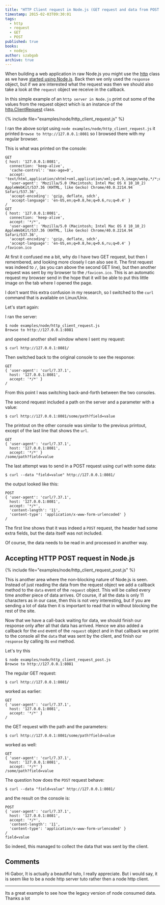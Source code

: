 ```yaml
---
title: "HTTP Client request in Node.js (GET request and data from POST request)"
timestamp: 2015-02-03T09:30:01
tags:
  - http
  - request
  - GET
  - POST
published: true
books:
  - nodejs
author: szabgab
archive: true
---
```



When building a web application in raw Node.js you might use the [http](http://nodejs.org/api/http.html) class as we have
[started using Node.js](/getting-started-with-nodejs). Back then we only used the `response` object, but if we
are interested what the request was then we should also take a look at the `request` object we receive in the callback.


In this simple example of an `http server in Node.js` print out some of the values from the request object which is
an instance of the [http.ClientRequest](http://nodejs.org/api/http.html#http_class_http_clientrequest) class.

{% include file="examples/node/http_client_request.js" %}

I ran the above script using `node examples/node/http_client_request.js`
it printed `Browse to http://127.0.0.1:8081` so I browsed there
with my regular browser.

This is what was printed on the console:

```
GET
{ host: '127.0.0.1:8081',
  connection: 'keep-alive',
  'cache-control': 'max-age=0',
  accept: 'text/html,application/xhtml+xml,application/xml;q=0.9,image/webp,*/*;q=0.8',
  'user-agent': 'Mozilla/5.0 (Macintosh; Intel Mac OS X 10_10_2) AppleWebKit/537.36 (KHTML, like Gecko) Chrome/40.0.2214.94 Safari/537.36',
  'accept-encoding': 'gzip, deflate, sdch',
  'accept-language': 'en-US,en;q=0.8,he;q=0.6,ru;q=0.4' }
/
GET
{ host: '127.0.0.1:8081',
  connection: 'keep-alive',
  accept: '*/*',
  'user-agent': 'Mozilla/5.0 (Macintosh; Intel Mac OS X 10_10_2) AppleWebKit/537.36 (KHTML, like Gecko) Chrome/40.0.2214.94 Safari/537.36',
  'accept-encoding': 'gzip, deflate, sdch',
  'accept-language': 'en-US,en;q=0.8,he;q=0.6,ru;q=0.4' }
/favicon.ico
```

At first it confused me a bit, why do I have two GET request, but then I remembered, and looking more closely
I can also see it. The first request was indeed to `/`, (as you can above the second GET line), but then
another request was sent by my browser to the `/favicon.ico`. This is an automatic request my browser
send in the hope that it will be able to put this little image on the tab where I opened the page.

I don't want this extra confusion in my research, so I switched to the `curl` command that is available on Linux/Unix.

Let's start again:

I ran the server:

```
$ node examples/node/http_client_request.js 
Browse to http://127.0.0.1:8081
```

and opened another shell window where I sent my request:

```
$ curl http://127.0.0.1:8081/
```

Then switched back to the original console to see the response:

```
GET
{ 'user-agent': 'curl/7.37.1',
  host: '127.0.0.1:8081',
  accept: '*/*' }
/
```


From this point I was switching back-and-forth between the two consoles.

The second request included a path on the server and a parameter with a value:

```
$ curl http://127.0.0.1:8081/some/path?field=value
```

The printout on the other console was similar to the previous
printout, except of the last line that shows the `url`.

```
GET
{ 'user-agent': 'curl/7.37.1',
  host: '127.0.0.1:8081',
  accept: '*/*' }
/some/path?field=value
```


The last attempt was to send in a POST request using curl with some data:

```
$ curl --data "field=value" http://127.0.0.1:8081/
```


the output looked like this:

```
POST
{ 'user-agent': 'curl/7.37.1',
  host: '127.0.0.1:8081',
  accept: '*/*',
  'content-length': '11',
  'content-type': 'application/x-www-form-urlencoded' }
/
```

The first line shows that it was indeed a `POST` request,
the header had some extra fields, but the data itself was not included.

Of course, the data needs to be read in and processed in another way.

## Accepting HTTP POST request in Node.js

{% include file="examples/node/http_client_request_post.js" %}

This is another area where the non-blocking nature of Node.js is seen.
Instead of just reading the data from the request object we add a callback
method to the `data` event of the `request` object. This
will be called every time another piece of data arrives. Of course, if
all the data is only 11 characters as in our case, then this is not very
interesting, but if you are sending a lot of data then it is important
to read that in without blocking the rest of the site.

Now that we have a call-back waiting for data, we should finish our response
only after all that data has arrived. Hence  we also added a callback
for the `end` event of the `request` object and in that
callback we print to the console all the `data` that was sent by the client,
and finish our `response` by calling its `end` method.

Let's try this 

```
$ node examples/node/http_client_request_post.js 
Browse to http://127.0.0.1:8081
```

The regular GET request:

```
$ curl http://127.0.0.1:8081/
```

worked as earlier:

```
GET
{ 'user-agent': 'curl/7.37.1',
  host: '127.0.0.1:8081',
  accept: '*/*' }
/
```

the GET request with the path and the parameters:

```
$ curl http://127.0.0.1:8081/some/path?field=value
```

worked as well:

```
GET
{ 'user-agent': 'curl/7.37.1',
  host: '127.0.0.1:8081',
  accept: '*/*' }
/some/path?field=value
```

The question how does the `POST` request behave:

```
$ curl --data "field=value" http://127.0.0.1:8081/
```

and the result on the console is:

```
POST
{ 'user-agent': 'curl/7.37.1',
  host: '127.0.0.1:8081',
  accept: '*/*',
  'content-length': '11',
  'content-type': 'application/x-www-form-urlencoded' }
/
field=value
```

So indeed, this managed to collect the data that was sent by the client.


## Comments

Hi Gabor, It is actually a beautiful tuto, I really appreciate. But i would say, it is seem like to be a node http server tuto rather then a node http client.

<hr>

Its a great example to see how the legacy version of node consumed data. Thanks a lot


